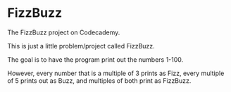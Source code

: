 # FizzBuzz
The FizzBuzz project on Codecademy.

This is just a little problem/project called FizzBuzz.

The goal is to have the program print out the numbers 1-100.

However, every number that is a multiple of 3 prints as Fizz, every multiple of 5 prints out as Buzz, and multiples of both print as FizzBuzz.

